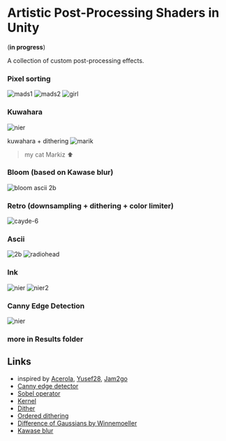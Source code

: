 ﻿# Artistic Post-Processing Shaders in Unity

(**in progress**)

A collection of custom post-processing effects.

### Pixel sorting
![mads1](Results/pixelsorting_dithering_mads.png)
![mads2](Results/ascii_pixelsorting_mads.png)
![girl](Results/pixelsort_gradientmap_girl.png)

### Kuwahara
![nier](Results/kuwahara_nier.png)

kuwahara + dithering
![marik](Results/marik.png)
> my cat Markiz ⬆️

### Bloom (based on Kawase blur)
![bloom ascii 2b](Results/bloom_ascii_2b.png)

### Retro (downsampling + dithering + color limiter)
![cayde-6](Results/retro_cayde6.png)

### Ascii
![2b](Results/ascii_2b.png)
![radiohead](Results/ascii_radiohead.png)

### Ink
![nier](Results/ink_nier.png)
![nier2](Results/ink_nier2.png)

### Canny Edge Detection
![nier](Results/ed_nier.png)

### more in Results folder

## Links
- inspired by [Acerola](https://www.youtube.com/@Acerola_t), [Yusef28](https://www.youtube.com/@Yusef28), [Jam2go](https://www.youtube.com/@Jam2go/videos)
- [Canny edge detector](https://en.wikipedia.org/wiki/Canny_edge_detector)
- [Sobel operator](https://en.wikipedia.org/wiki/Sobel_operator)
- [Kernel](https://en.wikipedia.org/wiki/Kernel_(image_processing))
- [Dither](https://en.wikipedia.org/wiki/Dither)
- [Ordered dithering](https://en.wikipedia.org/wiki/Ordered_dithering)
- [Difference of Gaussians by Winnemoeller](https://users.cs.northwestern.edu/~sco590/winnemoeller-cag2012.pdf)
- [Kawase blur](https://github.com/tomc128/urp-kawase-blur)
